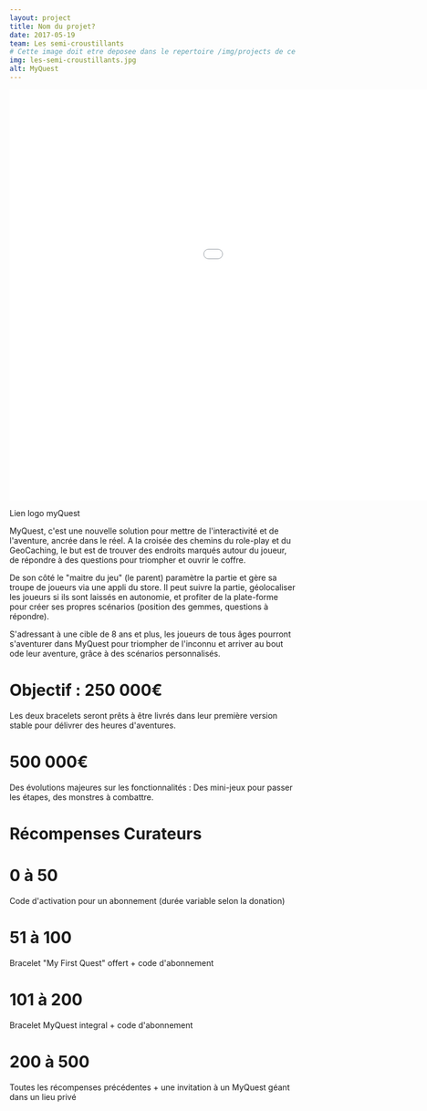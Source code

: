 ```yaml
---
layout: project
title: Nom du projet?
date: 2017-05-19
team: Les semi-croustillants
# Cette image doit etre deposee dans le repertoire /img/projects de ce site.
img: les-semi-croustillants.jpg
alt: MyQuest
---
```


<iframe class="center-block" src="//rejethons.libcast.com/widget/semi_croustillants-mp4" class="libcast_player" width="1280" height="720" frameborder="0" scrolling="no" allowfullscreen></iframe>

Lien logo myQuest

MyQuest, c'est une nouvelle solution pour mettre de l'interactivité et de l'aventure, ancrée dans le réel. 
A la croisée des chemins du role-play et du GeoCaching, le but est de trouver des endroits marqués autour du joueur,  de répondre à des questions pour triompher et ouvrir le coffre.

De son côté le "maitre du jeu" (le parent) paramètre la partie et gère sa troupe de joueurs via une appli du store. Il peut suivre la partie, géolocaliser les joueurs si ils sont laissés en autonomie, et profiter de la plate-forme pour créer ses propres scénarios (position des gemmes, questions à répondre).

S'adressant à une cible de 8 ans et plus, les joueurs de tous âges pourront s'aventurer dans MyQuest pour triompher de l'inconnu et arriver au bout ode leur aventure, grâce à des scénarios personnalisés.



# Objectif : 250 000€
Les deux bracelets  seront prêts à être livrés dans leur première version stable pour délivrer des heures d'aventures.

# 500 000€
Des évolutions majeures sur les fonctionnalités : Des mini-jeux pour passer les étapes, des monstres à combattre.





# Récompenses Curateurs

# 0 à 50
Code d'activation pour un abonnement (durée variable selon la donation)

# 51 à 100
Bracelet "My First Quest" offert + code d'abonnement

# 101 à 200
Bracelet MyQuest integral + code d'abonnement

# 200 à 500
Toutes les récompenses précédentes + une invitation à un MyQuest géant dans un lieu privé
